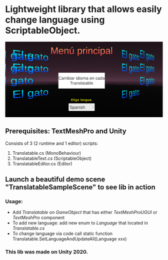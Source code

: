 # Lightweight library that allows easily change language using ScriptableObject.

![](qwe.PNG)

## Prerequisites: TextMeshPro and Unity

Consists of 3 (2 runtime and 1 editor) scripts:
1. Translatable.cs       (MonoBehaviour)
2. TranslatableText.cs   (ScriptableObject)
3. TranslatableEditor.cs (Editor)

## Launch a beautiful demo scene "TranslatableSampleScene" to see lib in action

### Usage:
* Add *Translatable* on *GameObject* that has either *TextMeshProUGUI* or *TextMeshPro* component 
* To add new language: add new enum to *Language* that located in *Translatable.cs*
* To change language via code call static function Translatable.SetLanguageAndUpdateAll(Language xxx)


### This lib was made on Unity 2020.